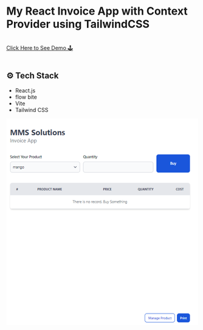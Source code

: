 # My React Invoice App with Context Provider using TailwindCSS

<div>
   <br/>
   <a href="https://react-invoice-app-context-provider.netlify.app/" target="_blank">
   Click Here to See Demo 🕹️
  </a>
</div>
<br/>

## <a name="tech-stack">⚙️ Tech Stack</a>

- React.js
- flow bite
- Vite
- Tailwind CSS

![e-commerce webpage](https://github.com/Hanhtunaung97/React-invoice-app-context-provider/blob/9322a931e6dcc32017c9f43d2a60888b54d79e44/public/img/landing%20photo.PNG)
